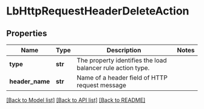 # LbHttpRequestHeaderDeleteAction

## Properties
Name | Type | Description | Notes
------------ | ------------- | ------------- | -------------
**type** | **str** | The property identifies the load balancer rule action type.  | 
**header_name** | **str** | Name of a header field of HTTP request message | 

[[Back to Model list]](../README.md#documentation-for-models) [[Back to API list]](../README.md#documentation-for-api-endpoints) [[Back to README]](../README.md)


